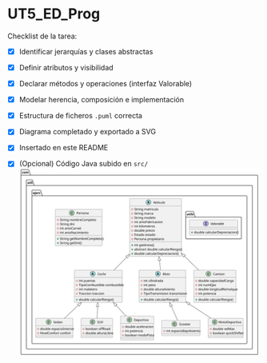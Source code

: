 # UT5_ED_Prog

Checklist de la tarea:
- [x] Identificar jerarquías y clases abstractas
- [x] Definir atributos y visibilidad
- [x] Declarar métodos y operaciones (interfaz Valorable)
- [x] Modelar herencia, composición e implementación
- [x] Estructura de ficheros `.puml` correcta
- [x] Diagrama completado y exportado a SVG
- [x] Insertado en este README
- [x] (Opcional) Código Java subido en `src/`
 ![Diagrama de clases](uml/diagrama_clases.svg)

